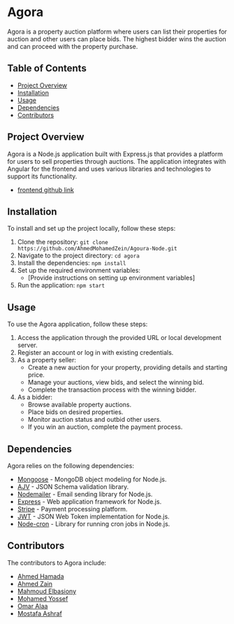 # Agora

Agora is a property auction platform where users can list their properties for auction and other users can place bids. The highest bidder wins the auction and can proceed with the property purchase.

## Table of Contents

- [Project Overview](#project-overview)
- [Installation](#installation)
- [Usage](#usage)
- [Dependencies](#dependencies)
- [Contributors](#Contributors)

## Project Overview

Agora is a Node.js application built with Express.js that provides a platform for users to sell properties through auctions. The application integrates with Angular for the frontend and uses various libraries and technologies to support its functionality.
- [frontend github link](https://github.com/Mohamedyousef44/Agoura-Angular)

## Installation

To install and set up the project locally, follow these steps:

1. Clone the repository: `git clone https://github.com/AhmedMohamedZein/Agoura-Node.git`
2. Navigate to the project directory: `cd agora`
3. Install the dependencies: `npm install`
4. Set up the required environment variables:
   - [Provide instructions on setting up environment variables]
5. Run the application: `npm start`

## Usage

To use the Agora application, follow these steps:

1. Access the application through the provided URL or local development server.
2. Register an account or log in with existing credentials.
3. As a property seller:
   - Create a new auction for your property, providing details and starting price.
   - Manage your auctions, view bids, and select the winning bid.
   - Complete the transaction process with the winning bidder.
4. As a bidder:
   - Browse available property auctions.
   - Place bids on desired properties.
   - Monitor auction status and outbid other users.
   - If you win an auction, complete the payment process.


## Dependencies

Agora relies on the following dependencies:

- [Mongoose](https://mongoosejs.com/) - MongoDB object modeling for Node.js.
- [AJV](https://ajv.js.org/) - JSON Schema validation library.
- [Nodemailer](https://nodemailer.com/) - Email sending library for Node.js.
- [Express](https://expressjs.com/) - Web application framework for Node.js.
- [Stripe](https://stripe.com/) - Payment processing platform.
- [JWT](https://jwt.io/) - JSON Web Token implementation for Node.js.
- [Node-cron](https://www.npmjs.com/package/node-cron) - Library for running cron jobs in Node.js.


## Contributors

The contributors to Agora include:
- [Ahmed Hamada](https://github.com/AhmedHamada011)
- [Ahmed Zain](https://avatars.githubusercontent.com/u/74258945?s=64&v=4)
- [Mahmoud Elbasiony](https://github.com/mahmoud-elbasiony)
- [Mohamed Yossef](https://github.com/Mohamedyousef44)
- [Omar Alaa](https://github.com/omar1896)
- [Mostafa Ashraf](https://github.com/Mostafaa133)

